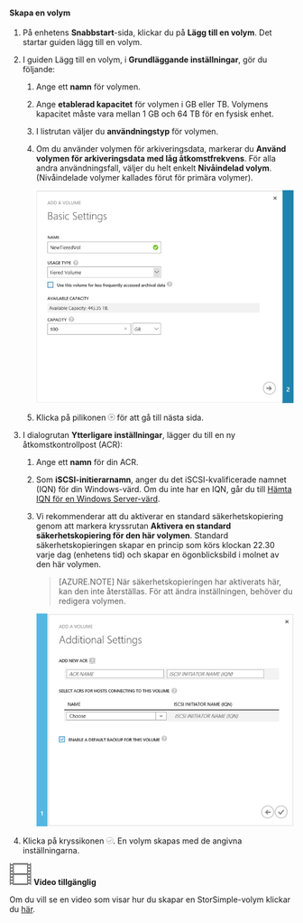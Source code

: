 <!--author=SharS last changed: 02/04/2016-->

#### Skapa en volym

1. På enhetens **Snabbstart**-sida, klickar du på **Lägg till en volym**. Det startar guiden lägg till en volym.

2. I guiden Lägg till en volym, i **Grundläggande inställningar**, gör du följande:
   1. Ange ett **namn** för volymen.
   2. Ange **etablerad kapacitet** för volymen i GB eller TB. Volymens kapacitet måste vara mellan 1 GB och 64 TB för en fysisk enhet.
   3. I listrutan väljer du **användningstyp** för volymen. 
   4. Om du använder volymen för arkiveringsdata, markerar du **Använd volymen för arkiveringsdata med låg åtkomstfrekvens**. För alla andra användningsfall, väljer du helt enkelt **Nivåindelad volym**. (Nivåindelade volymer kallades förut för primära volymer).

        ![Lägg till volym](./media/storsimple-create-volume/ScreenshotUpdate1VolumeFlow.png)

    4. Klicka på pilikonen ![pilikon](./media/storsimple-create-volume/HCS_ArrowIcon-include.png) för att gå till nästa sida.

3. I dialogrutan **Ytterligare inställningar**, lägger du till en ny åtkomstkontrollpost (ACR):
   1. Ange ett **namn** för din ACR.
   2. Som **iSCSI-initierarnamn**, anger du det iSCSI-kvalificerade namnet (IQN) för din Windows-värd. Om du inte har en IQN, går du till [Hämta IQN för en Windows Server-värd](#get-the-iqn-of-a-windows-server-host).
   3. Vi rekommenderar att du aktiverar en standard säkerhetskopiering genom att markera kryssrutan **Aktivera en standard säkerhetskopiering för den här volymen**. Standard säkerhetskopieringen skapar en princip som körs klockan 22.30 varje dag (enhetens tid) och skapar en ögonblicksbild i molnet av den här volymen.

        > [AZURE.NOTE] När säkerhetskopieringen har aktiverats här, kan den inte återställas. För att ändra inställningen, behöver du redigera volymen.

        ![Lägg till volym](./media/storsimple-create-volume/AddVolume2-include.png)

4. Klicka på kryssikonen ![kryssikon](./media/storsimple-create-volume/HCS_CheckIcon-include.png). En volym skapas med de angivna inställningarna.

![Video tillgänglig](./media/storsimple-create-volume/Video_icon.png) **Video tillgänglig**

Om du vill se en video som visar hur du skapar en StorSimple-volym klickar du [här](https://azure.microsoft.com/documentation/videos/create-a-storsimple-volume/).




<!--HONumber=Jun16_HO2-->


